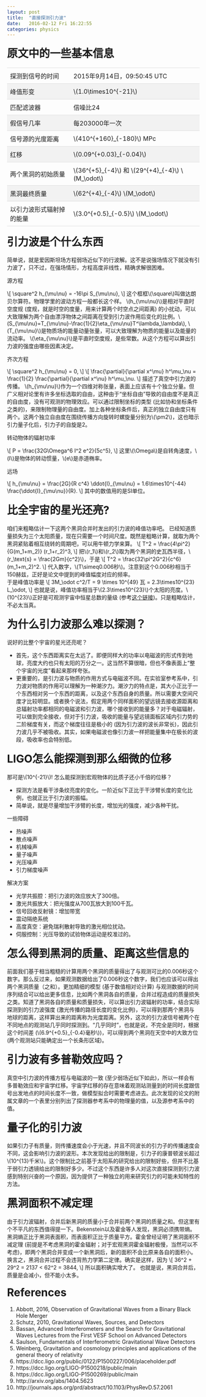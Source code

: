 ```yaml
---
layout: post
title:  "直接探测引力波"
date:   2016-02-12 Fri 16:22:55
categories: physics
---
```


<style>
h1 { 
    display: block;
    font-size: 2em;
    margin-top: 0.67em;
    margin-bottom: 0.67em;
    margin-left: 0;
    margin-right: 0;
    font-weight: bold;
}
h2 {
    display: block;
    font-size: 1.2em;
    margin-top: 0.83em;
    margin-bottom: 0.83em;
    margin-left: 0;
    margin-right: 0;
    font-weight: bold;
}
h3 { 
    display: block;
    font-size: 1em;
    margin-top: 1em;
    margin-bottom: 1em;
    margin-left: 0;
    margin-right: 0;
    font-weight: normal;
}
table {
    border-collapse: collapse;
    width: 100%;
}

th, td {
    padding: 8px;
    text-align: left;
    border-top: 1px solid #ddd;
    border-bottom: 1px solid #ddd;
}

tr:hover {background-color: #f5f5f5}
tr:nth-child(even){background-color: #f2f2f2}
</style>

<section>
<h1>原文中的一些基本信息</h1>

<table style="width:100%">
<tr> <td>探测到信号的时间</td> <td>2015年9月14日，09:50:45 UTC</td> </tr>
<tr> <td>峰值形变</td> <td>\(1.0\times10^{-21}\)</td> </tr>
<tr> <td>匹配滤波器</td> <td>信噪比24</td> </tr>
<tr> <td>假信号几率</td> <td>每203000年一次</td> </tr>
<tr> <td>信号源的光度距离</td> <td>\(410^{+160}_{-180}\) MPc</td> </tr>
<tr> <td>红移</td> <td>\(0.09^{+0.03}_{-0.04}\)</td> </tr>
<tr> <td>两个黑洞的初始质量</td> <td>\(36^{+5}_{-4}\) 和 \(29^{+4}_{-4}\) \(M_\odot\)</td> </tr>
<tr> <td>黑洞最终质量</td> <td>\(62^{+4}_{-4}\) \(M_\odot\)</td> </tr>
<tr> <td>以引力波形式辐射掉的能量</td> <td>\(3.0^{+0.5}_{-0.5}\) \(M_\odot\)</td> </tr>
</table>
</section>

<section><h1> 引力波是个什么东西</h1>
简单说，就是爱因斯坦场方程弱场近似下的行波解。这不是说强场情况下就没有引力波了，只不过，在强场情形，方程高度非线性，精确求解很困难。
<h3>源方程</h3>
\[
    \square^2 h_{\mu\nu} = -16\pi S_{\mu\nu},
\]
这个框框\(\square\)叫做达朗贝尔算符。物理学里的波动方程一般都长这个样。
\(h_{\mu\nu}\)是相对平直时空度规 (度规，就是时空的度量，用来计算两个时空点之间距离) 的小扰动，可以大致理解为两个自由漂浮物体之间距离在受到引力波作用后变化的比例。\(S_{\mu\nu}=T_{\mu\nu}-\frac{1}{2}\eta_{\mu\nu}T^\lambda_\lambda\), \(T_{\mu\nu}\)是物质场的能量动量张量，可以大致理解为物质的能量以及能量的流动率。 \(\eta_{\mu\nu}\)是平直时空度规，是些常数。从这个方程可以算出引力波的强度由哪些因素决定。
<h3>齐次方程</h3>
\[
    \square^2 h_{\mu\nu} = 0,
\]
\[
    \frac{\partial}{\partial x^\mu} h^\mu_\nu = \frac{1}{2} \frac{\partial}{\partial x^\nu} h^\mu_\nu.
\]
描述了真空中引力波的传播。
\(h_{\mu\nu}\)作为一个四维对称张量，表面上应该有十个独立分量。但广义相对论里有许多坐标选取的自由，这种由于“坐标自由”导致的自由度不是真正的自由度，没有可观测的物理效应。可以通过限制坐标的类型 (比如协和坐标条件之类的)，来限制物理量的自由度。加上各种坐标条件后，真正的独立自由度只有两个。这两个独立自由度在围绕传播方向旋转时螺旋量分别为\(\pm2\)，这也暗示引力量子化后，引力子的自旋是2。
<h3>转动物体的辐射功率</h3>
\[
P = \frac{32G\Omega^6 I^2 e^2}{5c^5},
\]
这里\(\Omega\)是自转角速度，\(I\)是物体的转动惯量，\(e\)是赤道椭率。
<h3>远场</h3>
<div>
\[
    h_{\mu\nu} = \frac{2G}{R c^4} \ddot{I}_{\mu\nu} = 1.6\times10^{-44} \frac{\ddot{I}_{\mu\nu}}{R}.
\]
其中的数值用的是SI单位。
</div>
</section>

<section><h1> 比全宇宙的星光还亮?</h1>
<div>
咱们来粗略估计一下这两个黑洞合并时发出的引力波的峰值功率吧。
已经知道质量损失为三个太阳质量，现在只需要一个时间尺度。既然是粗略计算，就取为两个黑洞紧贴着相互绕转的周期吧，可以用牛顿力学来算。
\[
    T^2 = \frac{4\pi^2}{G(m_1+m_2)} (r_1+r_2)^3,
\]
把\(r_1\)和\(r_2\)取为两个黑洞的史瓦西半径，\(r_\text{s} = \frac{2Gm}{c^2}\)，于是
\[
    T^2 = \frac{32\pi^2G^2}{c^6} (m_1+m_2)^2.
\]
代入数字，\(T\simeq0.006秒\)。注意到这个0.006秒相当于150赫兹，正好是论文中提到的峰值幅度对应的频率。
</div>
于是峰值功率是
\[
    3M_\odot c^2/T = 9 \times 10^{49} 瓦 = 2.3\times10^{23} L_\odot,
\]
也就是说，峰值功率相当于\(2.3\times10^{23}\)个太阳的亮度。\(10^{23}\)正好是可观测宇宙中恒星总数的量级 (参考<a href="https://www.zhihu.com/question/21341364/answer/18716795">这个链接</a>)。只是粗略估计，不必太当真。
</section>

<section><h1> 为什么引力波那么难以探测？</h1>
说好的比整个宇宙的星光还亮呢？
<ul>
<li>首先，这个东西距离实在太远了。即便同样大的功率以电磁波的形式传到地球，亮度大约也只有太阳的万分之一。这当然不算很暗，但也不像表面上“整个宇宙的光度”看起来那样夸张。</li>
<li>更重要的，是引力波与物质的作用方式与电磁波不同。在实验室参考系中，引力波对物质的作用可以理解为一种潮汐力。潮汐力的特点是，其大小正比于一个东西相对另一个东西的距离，以及这个东西自身的质量。所以需要大空间尺度才比较明显。或者换个说法，假定用两个同样面积的望远镜去接收源距离和总辐射功率都相同的电磁波和引力波，哪个接收到的能量多？对于电磁辐射，可以做到完全接收，但对于引力波，吸收的能量与望远镜面板区域内引力势的二阶梯度有关，而这个梯度往往是极小的 (因为引力波的波长非常长)，因此引力波几乎不被吸收。其实，如果电磁波也像引力波一样把能量集中在极长的波段，吸收率也会特别低。
</li>
</ul>
</section>

<section><h1>LIGO怎么能探测到那么细微的位移</h1>
<div>
那可是\(10^{-21}\)!  怎么能探测到宏观物体的比质子还小千倍的位移？
<ul>
<li>探测方法是看干涉条纹亮度的变化。一阶近似下正比于干涉臂长度的变化比例，也就正比于引力波的振幅。</li>
<li>简单说，就是尽量增加干涉臂的长度，增加光的强度，减少各种干扰。</li>
</ul>
</div>
<h3>一些障碍</h3>
<ul>
<li>热噪声</li>
<li>散点噪声</li>
<li>机械噪声</li>
<li>量子噪声</li>
<li>光压噪声</li>
<li>引力梯度噪声</li>
</ul>
<h3>解决方案</h3>
<ul>
<li>光学共振腔：把引力波的效应放大了300倍。</li>
<li>激光共振放大：把光强度从700瓦放大到100千瓦。</li>
<li>信号回收反射镜：增加带宽</li>
<li>震动隔绝系统</li>
<li>高度真空：避免瑞利散射导致的激光相位扰动。</li>
<li>伺服控制：光压导致的试验物体运动是校准过的。</li>
</ul>
</section>

<section><h1>怎么得到黑洞的质量、距离这些信息的</h1>
<div>
前面我们基于相当粗糙的计算用两个黑洞的质量得出了与观测可比的0.006秒这个数字。那么反过来，如果观测数据给出了0.006秒这个数字，我们也应该可以得出两个黑洞质量（之和）。更加精细的模型 (基于数值相对论计算) 与观测数据的时间序列结合可以给出更多信息，比如两个黑洞各自的质量，合并过程造成的质量损失之类。知道了黑洞各自的质量和质量损失，可以算出引力波辐射的功率，结合实际探测到的引力波强度 (激光传播的路径长度的变化比例)，可以得到那两个黑洞与地球的距离，这样算出来的距离称为光度距离。另外，这次的引力波信号被两个在不同地点的观测站几乎同时探测到。“几乎同时”，也就是说，不完全是同时，根据这个时间差 (\(6.9^{+0.5}_{-0.4}毫秒\))，可以得到两个黑洞在天空中的大致方位 (两个观测站只能确定出一个长条形区域)。
</div>
</section>

<section><h1>引力波有多普勒效应吗？</h1>
真空中引力波的传播方程与电磁波的一致 (至少弱场近似下如此)，所以一样会有多普勒效应和宇宙学红移。宇宙学红移的存在意味着观测站测量到的时间长度跟信号出发地点的时间长度不一致，做模型拟合时需要考虑进去。此次发现的论文的附属文章的一个表里分别列出了探测器参考系中的物理量的值，以及源参考系中的值。
</section>

<section><h1>量子化的引力波</h1>
<div>
如果引力子有质量，则传播速度会小于光速，并且不同波长的引力子的传播速度会不同，这会影响引力波的波形。本次发现给出的限制是，引力子的康普顿波长超过\(10^{13}千米\)。这个限制比之前基于太阳系的研究给出的限制好些，但并不比基于弱引力透镜给出的限制好多少。不过这个东西是许多人对这次直接探测到引力波感到特别兴奋的一个原因，因为提供了一种独立的用来研究引力的可能未知特性的方法。
</div>
</section>

<section><h1>黑洞面积不减定理</h1>
<div>
由于引力波辐射，合并后新黑洞的质量小于合并前两个黑洞的质量之和。但这里有个不平凡的东西值得提一下。Bekenstein以及霍金等人发现，黑洞必须携带熵。黑洞熵正比于黑洞表面积，而表面积正比于质量平方。霍金曾经证明了黑洞面积不减定理 (前提是不考虑黑洞的霍金辐射；对于宏观黑洞霍金辐射极慢，当然可以不考虑)，即两个黑洞合并变成一个新黑洞后，新的面积不会比原来各自的面积小。换言之，黑洞合并过程不会违背热力学第二定律。确实是这样，因为
\[
36^2 + 29^2 = 2137 < 62^2 = 3844,
\]
所以面积确实增大了。
也就是说，黑洞合并后，质量是会减小，但不能小太多。
</div>
</section>

<section><h1>References</h1>
<ol>
<li> Abbott, 2016, Observation of Gravitational Waves from a Binary Black Hole Merger </li>
<li> Schutz, 2010, Gravitational Waves, Sources, and Detectors </li>
<li> Bassan, Advanced Interferometers and the Search for Gravitational Waves Lectures from the First VESF School on Advanced Detectors </li>
<li> Saulson, Fundamentals of Interferometric Gravitational Wave Detectors </li>
<li> Weinberg, Gravitation and cosmology principles and applications of the general theory of relativity </li>
<li> https://dcc.ligo.org/public/0122/P1500227/006/placeholder.pdf </li>
<li> https://dcc.ligo.org/LIGO-P1500218/public/main </li>
<li> https://dcc.ligo.org/LIGO-P1500269/public/main </li>
<li> http://arxiv.org/abs/1404.5623 </li>
<li> http://journals.aps.org/prd/abstract/10.1103/PhysRevD.57.2061 </li>
</ol>
</section>
